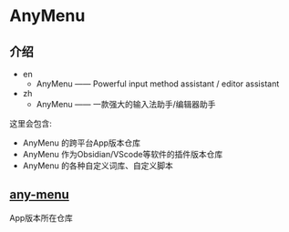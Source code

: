 # AnyMenu

## 介绍

- en
  - AnyMenu —— Powerful input method assistant / editor assistant
- zh
  - AnyMenu —— 一款强大的输入法助手/编辑器助手

这里会包含:

- AnyMenu 的跨平台App版本仓库
- AnyMenu 作为Obsidian/VScode等软件的插件版本仓库
- AnyMenu 的各种自定义词库、自定义脚本

## [any-menu](https://github.com/any-menu/any-menu/)

App版本所在仓库
